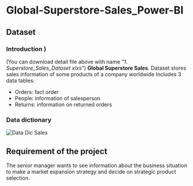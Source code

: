 # Global-Superstore-Sales_Power-BI
## Dataset 
### Introduction )
(You can download detail file above with name _"1. Superstore_Sales_Dataset xlxs"_)
**Global Superstore Sales**. Dataset stores sales information of some products of a company worldwide
Includes 3 data tables: 
* Orders: fact order
* People: information of salesperson
* Returns: information on returned orders
### Data dictionary
![Data Dic Sales](https://user-images.githubusercontent.com/129883764/233846007-57fbf00c-5ba8-454c-a08e-eeabd2521b53.PNG)

## Requirement of the project
The senior manager wants to see information about the business situation to make a market expansion strategy and decide on strategic product selection.
## 
